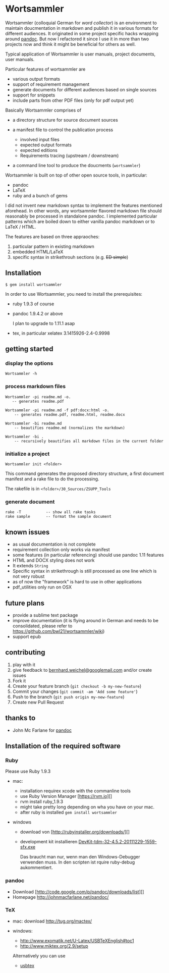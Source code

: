 # Wortsammler

Wortsammler (colloquial German for *word collector*) is an environment
to maintain doucmentation in markdown and publish it in various formats
for different audiences. It originated in some project specific hacks
wrapping around [pandoc][]. But now I refactored it since I use it in
more than two projects now and think it might be beneficial for others
as well.

Typical application of Wortsammler is user manuals, project documents,
user manuals.

Particular features of wortsammler are

-   various output formats
-   support of requirement management
-   generate documents for different audiences based on single sources
-   support for snippets
-   include parts from other PDF files (only for pdf output yet)

Basically Wortsammler comprises of

-   a directory structure for source document sources
-   a manifest file to control the publication process
    -   involved input files
    -   expected output formats
    -   expected editions
    -   Requirements tracing (upstream / downstream)

-   a command line tool to produce the doucments (`wortsammler`)

Wortsammler is built on top of other open source tools, in particular:

-   pandoc
-   LaTeX
-   ruby and a bunch of gems

I did not invent new markdown syntax to implement the features mentioned
aforehead. In other words, any wortsammler flavored markdown file should
reasonably be processed in standalone pandoc. I implemented particular
patterns which are boiled down to either vanilla pandoc markdown or to
LaTeX / HTML.

The features are based on three appraoches:

1.  particular pattern in existing markdown
2.  embedded HTML/LaTeX
3.  specific syntax in strikethrouh sections (e.g. ~~ED simple~~)

## Installation

    $ gem install wortsammler

In order to use Wortsammler, you need to install the prerequisites:

-   ruby 1.9.3 of course
-   pandoc 1.9.4.2 or above

    I plan to upgrade to 1.11.1 asap

-   tex, in particular xelatex 3.1415926-2.4-0.9998

## getting started

### display the options

    Wortsammler -h

### process markdown files

    Wortsammler -pi readme.md -o.  
       -- generates readme.pdf

    Wortsammler -pi readme.md -f pdf:docx:html -o. 
        -- generates readme.pdf, readme.html, readme.docx

    Wortsammler -bi readme.md
        -- beautifies readme.md (normalizes the markdown)

    Wortsammler -bi .
        -- recursively beautifies all markdown files in the current folder    

### initialize a project

    Wortsammler init <folder>

This command generates the proposed directory structure, a first
document manifest and a rake file to do the processing.

The rakefile is in `<folder>/30_Sources/ZSUPP_Tools`

### generate document

    rake -T           -- show all rake tasks
    rake sample       -- format the sample document

## known issues

-   as usual documentation is not complete
-   requirement collection only works via manifest
-   some features (in particular referencing) should use pandoc 1.11
    features
-   HTML and DOCX styling does not work
-   It extends `String`
-   Specific syntax in strikethrough is still processed as one line
    which is not very robust
-   as of now the "framework" is hard to use in other applications
-   pdf_utilities only run on OSX

## future plans

-   provide a sublime text package
-   improve documentation (it is flying around in German and needs to be
    consolidated, please refer to
    <https://github.com/bwl21/wortsammler/wiki>)
-   support epub

## contributing

1.  play with it
2.  give feedback to <bernhard.weichel@googlemail.com> and/or create
    issues
3.  Fork it
4.  Create your feature branch (`git checkout -b my-new-feature`)
5.  Commit your changes (`git commit -am 'Add some feature'`)
6.  Push to the branch (`git push origin my-new-feature`)
7.  Create new Pull Request

## thanks to

-   John Mc Farlane for [pandoc][]

## Installation of the required software

### Ruby

Please use Ruby 1.9.3

-   mac:
    -   installation requirex xcode with the commanline tools
    -   use Ruby Version Manager [https://rvm.io][]
    -   rvm install ruby_1.9.3
    -   might take pretty long depending on wha you have on your mac.
    -   after ruby is installed `gem install wortsammler`

-   windows
    -   download von [http://rubyinstaller.org/downloads/][]
    -   development kit installieren
        [DevKit-tdm-32-4.5.2-20111229-1559-sfx.exe][]

        Das braucht man nur, wenn man den Windows-Debugger verwenden
        muss. In den scripten ist rquire ruby-debug aukommentiert.

### pandoc

-   Download [http://code.google.com/p/pandoc/downloads/list][]
-   Homepage <http://johnmacfarlane.net/pandoc/>

### TeX

-   mac: download <http://tug.org/mactex/>

-   windows:

    -   <http://www.exomatik.net/U-Latex/USBTeXEnglish#toc1>
    -   <http://www.miktex.org/2.9/setup>

    Alternatively you can use

    -   [usbtex][]

  [pandoc]: http://johnmacfarlane.net/pandoc/
  [http://rubyinstaller.org/downloads/]: http://rubyforge.org/frs/%20download.php/76277/rubyinstaller-1.8.7-p370.exe
  [DevKit-tdm-32-4.5.2-20111229-1559-sfx.exe]: https://github.com/downloads/oneclick/rubyinstaller/DevKit-tdm-32-4.5.2-20111229-1559-sfx.exe
  [usbtex]: http://www.exomatik.net/U-Latex/USBTeXEnglish
